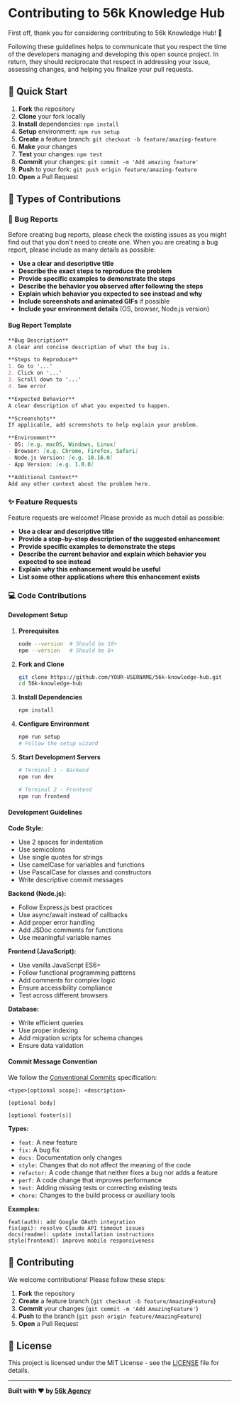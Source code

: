 # Contributing to 56k Knowledge Hub

First off, thank you for considering contributing to 56k Knowledge Hub! 🎉

Following these guidelines helps to communicate that you respect the time of the developers managing and developing this open source project. In return, they should reciprocate that respect in addressing your issue, assessing changes, and helping you finalize your pull requests.

## 🚀 Quick Start

1. **Fork** the repository
2. **Clone** your fork locally
3. **Install** dependencies: `npm install`
4. **Setup** environment: `npm run setup`
5. **Create** a feature branch: `git checkout -b feature/amazing-feature`
6. **Make** your changes
7. **Test** your changes: `npm test`
8. **Commit** your changes: `git commit -m 'Add amazing feature'`
9. **Push** to your fork: `git push origin feature/amazing-feature`
10. **Open** a Pull Request

## 🎯 Types of Contributions

### 🐛 Bug Reports

Before creating bug reports, please check the existing issues as you might find out that you don't need to create one. When you are creating a bug report, please include as many details as possible:

- **Use a clear and descriptive title**
- **Describe the exact steps to reproduce the problem**
- **Provide specific examples to demonstrate the steps**
- **Describe the behavior you observed after following the steps**
- **Explain which behavior you expected to see instead and why**
- **Include screenshots and animated GIFs** if possible
- **Include your environment details** (OS, browser, Node.js version)

#### Bug Report Template

```markdown
**Bug Description**
A clear and concise description of what the bug is.

**Steps to Reproduce**
1. Go to '...'
2. Click on '...'
3. Scroll down to '...'
4. See error

**Expected Behavior**
A clear description of what you expected to happen.

**Screenshots**
If applicable, add screenshots to help explain your problem.

**Environment**
- OS: [e.g. macOS, Windows, Linux]
- Browser: [e.g. Chrome, Firefox, Safari]
- Node.js Version: [e.g. 18.16.0]
- App Version: [e.g. 1.0.0]

**Additional Context**
Add any other context about the problem here.
```

### ✨ Feature Requests

Feature requests are welcome! Please provide as much detail as possible:

- **Use a clear and descriptive title**
- **Provide a step-by-step description of the suggested enhancement**
- **Provide specific examples to demonstrate the steps**
- **Describe the current behavior and explain which behavior you expected to see instead**
- **Explain why this enhancement would be useful**
- **List some other applications where this enhancement exists**

### 💻 Code Contributions

#### Development Setup

1. **Prerequisites**
   ```bash
   node --version  # Should be 18+
   npm --version   # Should be 8+
   ```

2. **Fork and Clone**
   ```bash
   git clone https://github.com/YOUR-USERNAME/56k-knowledge-hub.git
   cd 56k-knowledge-hub
   ```

3. **Install Dependencies**
   ```bash
   npm install
   ```

4. **Configure Environment**
   ```bash
   npm run setup
   # Follow the setup wizard
   ```

5. **Start Development Servers**
   ```bash
   # Terminal 1 - Backend
   npm run dev
   
   # Terminal 2 - Frontend
   npm run frontend
   ```

#### Development Guidelines

**Code Style:**
- Use 2 spaces for indentation
- Use semicolons
- Use single quotes for strings
- Use camelCase for variables and functions
- Use PascalCase for classes and constructors
- Write descriptive commit messages

**Backend (Node.js):**
- Follow Express.js best practices
- Use async/await instead of callbacks
- Add proper error handling
- Add JSDoc comments for functions
- Use meaningful variable names

**Frontend (JavaScript):**
- Use vanilla JavaScript ES6+
- Follow functional programming patterns
- Add comments for complex logic
- Ensure accessibility compliance
- Test across different browsers

**Database:**
- Write efficient queries
- Use proper indexing
- Add migration scripts for schema changes
- Ensure data validation

#### Commit Message Convention

We follow the [Conventional Commits](https://www.conventionalcommits.org/) specification:

```
<type>[optional scope]: <description>

[optional body]

[optional footer(s)]
```

**Types:**
- `feat:` A new feature
- `fix:` A bug fix
- `docs:` Documentation only changes
- `style:` Changes that do not affect the meaning of the code
- `refactor:` A code change that neither fixes a bug nor adds a feature
- `perf:` A code change that improves performance
- `test:` Adding missing tests or correcting existing tests
- `chore:` Changes to the build process or auxiliary tools

**Examples:**
```
feat(auth): add Google OAuth integration
fix(api): resolve Claude API timeout issues
docs(readme): update installation instructions
style(frontend): improve mobile responsiveness
```

## 🤝 Contributing

We welcome contributions! Please follow these steps:

1. **Fork** the repository
2. **Create** a feature branch (`git checkout -b feature/AmazingFeature`)
3. **Commit** your changes (`git commit -m 'Add AmazingFeature'`)
4. **Push** to the branch (`git push origin feature/AmazingFeature`)
5. **Open** a Pull Request

## 📜 License

This project is licensed under the MIT License - see the [LICENSE](LICENSE) file for details.

---

**Built with ❤️ by [56k Agency](https://56k.agency)**